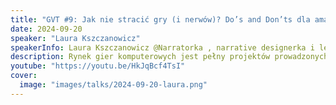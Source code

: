 ```yaml
---
title: "GVT #9: Jak nie stracić gry (i nerwów)? Do’s and Don’ts dla amatorskich twórców gier (i nie tylko)"
date: 2024-09-20
speaker: "Laura Kszczanowicz"
speakerInfo: Laura Kszczanowicz @Narratorka , narrative designerka i lead writerka w Intermarum – prawdziwy wulkan kreatywności.
description: Rynek gier komputerowych jest pełny projektów prowadzonych bez finansowania z zewnątrz. Możecie nie wiedzieć, że wiele z amatorskich projektów upada i ląduje na dnie szuflady twórcy. Dlaczego? Na to pytanie postara się Wam odpowiedzieć, przywołując swoje najświeższe doświadczenia z projektów niekomercyjnych. Wspólnie przedyskutujemy do's and don'ts, dzięki którym łatwiej jest stworzyć grę komputerową lub mobilną, nawet przy ograniczonych zasobach i niewielkim doświadczeniu.
youtube: "https://youtu.be/HkJqBcf4TsI"
cover:
  image: "images/talks/2024-09-20-laura.png"
---
```

